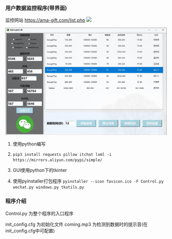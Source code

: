 ### 用户数据监控程序(带界面)

监控网站 <https://ama-gift.com/list.php>
![](https://gitee.com/ClimbSnailQ/Project_Image/raw/master/Note/AmaGift.jpg)

![](./AmaGift.jpg)

1. 使用python编写
2. `pip3 install requests pillow itchat lxml -i https://mirrors.aliyun.com/pypi/simple/`

2. GUI使用python下的tkinter
3. 使用pyinstaller打包程序 `pyinstaller --icon favicon.ico -F Control.py wechat.py windows.py tkutils.py`

### 程序介绍
Control.py	为整个程序的入口程序

init_config.cfg	为初始化文件
coming.mp3	为检测到数据时的提示音(在init_config.cfg中可配置)
